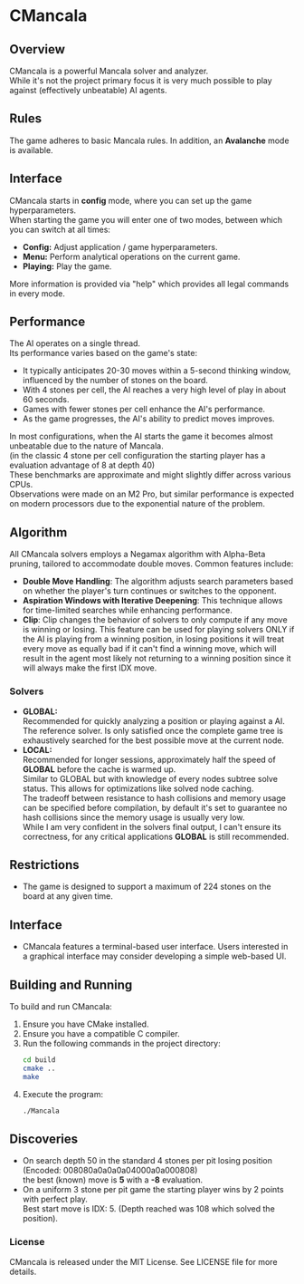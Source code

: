 # CMancala

## Overview
CMancala is a powerful Mancala solver and analyzer.<br>
While it's not the project primary focus it is very much possible to play against (effectively unbeatable) AI agents.

## Rules
The game adheres to basic Mancala rules. In addition, an **Avalanche** mode is available.

## Interface
CMancala starts in **config** mode, where you can set up the game hyperparameters.<br>
When starting the game you will enter one of two modes, between which you can switch at all times:
- **Config:** Adjust application / game hyperparameters.
- **Menu:** Perform analytical operations on the current game.
- **Playing:** Play the game.

More information is provided via "help" which provides all legal commands in every mode.

## Performance
The AI operates on a single thread.<br> Its performance varies based on the game's state:<br>
- It typically anticipates 20-30 moves within a 5-second thinking window, influenced by the number of stones on the board.<br>
- With 4 stones per cell, the AI reaches a very high level of play in about 60 seconds.<br>
- Games with fewer stones per cell enhance the AI's performance.<br>
- As the game progresses, the AI's ability to predict moves improves.<br>

In most configurations, when the AI starts the game it becomes almost unbeatable due to the nature of Mancala.<br>
(in the classic 4 stone per cell configuration the starting player has a evaluation advantage of 8 at depth 40)<br>
These benchmarks are approximate and might slightly differ across various CPUs.<br>
Observations were made on an M2 Pro, but similar performance is expected on modern processors due to the exponential nature of the problem.<br>

## Algorithm
All CMancala solvers employs a Negamax algorithm with Alpha-Beta pruning, tailored to accommodate double moves. Common features include:
- **Double Move Handling**: The algorithm adjusts search parameters based on whether the player's turn continues or switches to the opponent.
- **Aspiration Windows with Iterative Deepening**: This technique allows for time-limited searches while enhancing performance.
- **Clip**: Clip changes the behavior of solvers to only compute if any move is winning or losing. This feature can be used for playing solvers ONLY if the AI is playing from a winning position, in losing positions it will treat every move as equally bad if it can't find a winning move, which will result in the agent most likely not returning to a winning position since it will always make the first IDX move.

### Solvers
- **GLOBAL:**<br>Recommended for quickly analyzing a position or playing against a AI.<br>The reference solver. Is only satisfied once the complete game tree is exhaustively searched for the best possible move at the current node.
- **LOCAL:**<br>Recommended for longer sessions, approximately half the speed of **GLOBAL** before the cache is warmed up.<br>Similar to GLOBAL but with knowledge of every nodes subtree solve status. This allows for optimizations like solved node caching.<br>
The tradeoff between resistance to hash collisions and memory usage can be specified before compilation, by default it's set to guarantee no hash collisions since the memory usage is usually very low.<br>
While I am very confident in the solvers final output, I can't ensure its correctness, for any critical applications **GLOBAL** is still recommended.

## Restrictions
- The game is designed to support a maximum of 224 stones on the board at any given time.

## Interface
- CMancala features a terminal-based user interface. Users interested in a graphical interface may consider developing a simple web-based UI.

## Building and Running
To build and run CMancala:

1. Ensure you have CMake installed.
2. Ensure you have a compatible C compiler.
3. Run the following commands in the project directory:
    ```bash
    cd build
    cmake ..
    make
    ```
4. Execute the program:
    ```bash
    ./Mancala
    ```

## Discoveries
- On search depth 50 in the standard 4 stones per pit losing position (Encoded: 008080a0a0a0a04000a0a000808)<br> the best (known) move is **5** with a **-8** evaluation.
- On a uniform 3 stone per pit game the starting player wins by 2 points with perfect play.<br>Best start move is IDX: 5. (Depth reached was 108 which solved the position).

### License
CMancala is released under the MIT License. See LICENSE file for more details.